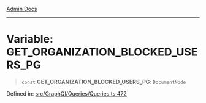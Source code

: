 [Admin Docs](/)

***

# Variable: GET\_ORGANIZATION\_BLOCKED\_USERS\_PG

> `const` **GET\_ORGANIZATION\_BLOCKED\_USERS\_PG**: `DocumentNode`

Defined in: [src/GraphQl/Queries/Queries.ts:472](https://github.com/PalisadoesFoundation/talawa-admin/blob/main/src/GraphQl/Queries/Queries.ts#L472)

